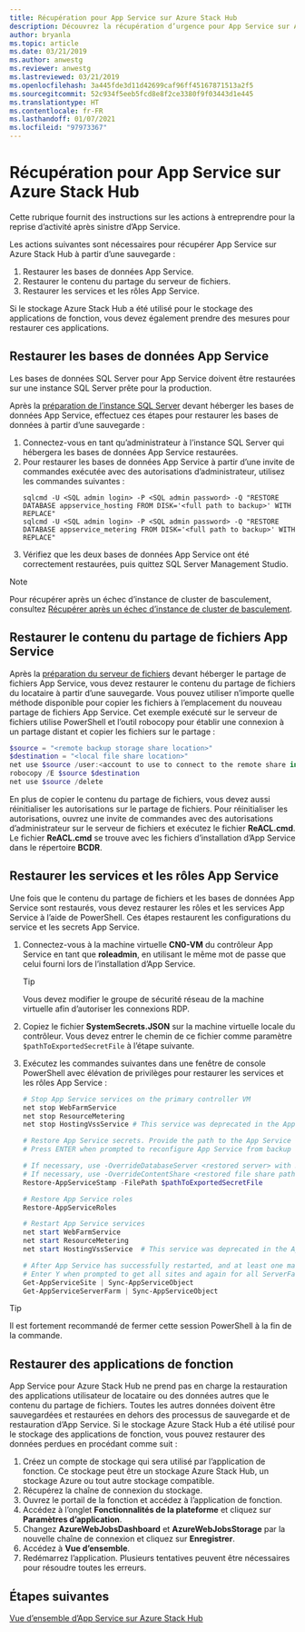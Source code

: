 ```yaml
---
title: Récupération pour App Service sur Azure Stack Hub
description: Découvrez la récupération d’urgence pour App Service sur Azure Stack Hub.
author: bryanla
ms.topic: article
ms.date: 03/21/2019
ms.author: anwestg
ms.reviewer: anwestg
ms.lastreviewed: 03/21/2019
ms.openlocfilehash: 3a445fde3d11d42699caf96ff45167871513a2f5
ms.sourcegitcommit: 52c934f5eeb5fcd8e8f2ce3380f9f03443d1e445
ms.translationtype: HT
ms.contentlocale: fr-FR
ms.lasthandoff: 01/07/2021
ms.locfileid: "97973367"
---
```

# <a name="app-service-recovery-on-azure-stack-hub"></a>Récupération pour App Service sur Azure Stack Hub

Cette rubrique fournit des instructions sur les actions à entreprendre pour la reprise d’activité après sinistre d’App Service.

Les actions suivantes sont nécessaires pour récupérer App Service sur Azure Stack Hub à partir d’une sauvegarde :
1. Restaurer les bases de données App Service.
2. Restaurer le contenu du partage du serveur de fichiers.
3. Restaurer les services et les rôles App Service.

Si le stockage Azure Stack Hub a été utilisé pour le stockage des applications de fonction, vous devez également prendre des mesures pour restaurer ces applications.

## <a name="restore-the-app-service-databases"></a>Restaurer les bases de données App Service
Les bases de données SQL Server pour App Service doivent être restaurées sur une instance SQL Server prête pour la production. 

Après la [préparation de l’instance SQL Server](azure-stack-app-service-before-you-get-started.md#prepare-the-sql-server-instance) devant héberger les bases de données App Service, effectuez ces étapes pour restaurer les bases de données à partir d’une sauvegarde :

1. Connectez-vous en tant qu’administrateur à l’instance SQL Server qui hébergera les bases de données App Service restaurées.
2. Pour restaurer les bases de données App Service à partir d’une invite de commandes exécutée avec des autorisations d’administrateur, utilisez les commandes suivantes :
    ```dos
    sqlcmd -U <SQL admin login> -P <SQL admin password> -Q "RESTORE DATABASE appservice_hosting FROM DISK='<full path to backup>' WITH REPLACE"
    sqlcmd -U <SQL admin login> -P <SQL admin password> -Q "RESTORE DATABASE appservice_metering FROM DISK='<full path to backup>' WITH REPLACE"
    ```
3. Vérifiez que les deux bases de données App Service ont été correctement restaurées, puis quittez SQL Server Management Studio.

> [!NOTE]
> Pour récupérer après un échec d’instance de cluster de basculement, consultez [Récupérer après un échec d’instance de cluster de basculement](/sql/sql-server/failover-clusters/windows/recover-from-failover-cluster-instance-failure?view=sql-server-2017&preserve-view=true). 

## <a name="restore-the-app-service-file-share-content"></a>Restaurer le contenu du partage de fichiers App Service
Après la [préparation du serveur de fichiers](azure-stack-app-service-before-you-get-started.md#prepare-the-file-server) devant héberger le partage de fichiers App Service, vous devez restaurer le contenu du partage de fichiers du locataire à partir d’une sauvegarde. Vous pouvez utiliser n’importe quelle méthode disponible pour copier les fichiers à l’emplacement du nouveau partage de fichiers App Service. Cet exemple exécuté sur le serveur de fichiers utilise PowerShell et l’outil robocopy pour établir une connexion à un partage distant et copier les fichiers sur le partage :

```powershell
$source = "<remote backup storage share location>"
$destination = "<local file share location>"
net use $source /user:<account to use to connect to the remote share in the format of domain\username> *
robocopy /E $source $destination
net use $source /delete
```

En plus de copier le contenu du partage de fichiers, vous devez aussi réinitialiser les autorisations sur le partage de fichiers. Pour réinitialiser les autorisations, ouvrez une invite de commandes avec des autorisations d’administrateur sur le serveur de fichiers et exécutez le fichier **ReACL.cmd**. Le fichier **ReACL.cmd** se trouve avec les fichiers d’installation d’App Service dans le répertoire **BCDR**.

## <a name="restore-app-service-roles-and-services"></a>Restaurer les services et les rôles App Service
Une fois que le contenu du partage de fichiers et les bases de données App Service sont restaurés, vous devez restaurer les rôles et les services App Service à l’aide de PowerShell. Ces étapes restaurent les configurations du service et les secrets App Service.  

1. Connectez-vous à la machine virtuelle **CN0-VM** du contrôleur App Service en tant que **roleadmin**, en utilisant le même mot de passe que celui fourni lors de l’installation d’App Service. 
    > [!TIP]
    > Vous devez modifier le groupe de sécurité réseau de la machine virtuelle afin d’autoriser les connexions RDP. 
2. Copiez le fichier **SystemSecrets.JSON** sur la machine virtuelle locale du contrôleur. Vous devez entrer le chemin de ce fichier comme paramètre `$pathToExportedSecretFile` à l’étape suivante.
3. Exécutez les commandes suivantes dans une fenêtre de console PowerShell avec élévation de privilèges pour restaurer les services et les rôles App Service :

    ```powershell
    # Stop App Service services on the primary controller VM
    net stop WebFarmService
    net stop ResourceMetering
    net stop HostingVssService # This service was deprecated in the App Service 1.5 release and is not required after the App Service 1.4 release.

    # Restore App Service secrets. Provide the path to the App Service secrets file copied from backup. For example, C:\temp\SystemSecrets.json.
    # Press ENTER when prompted to reconfigure App Service from backup 

    # If necessary, use -OverrideDatabaseServer <restored server> with Restore-AppServiceStamp when the restored database server has a different address than backed-up deployment.
    # If necessary, use -OverrideContentShare <restored file share path> with Restore-AppServiceStamp when the restored file share has a different path from backed-up deployment.
    Restore-AppServiceStamp -FilePath $pathToExportedSecretFile 

    # Restore App Service roles
    Restore-AppServiceRoles

    # Restart App Service services
    net start WebFarmService
    net start ResourceMetering
    net start HostingVssService  # This service was deprecated in the App Service 1.5 release and is not required after the App Service 1.4 release.

    # After App Service has successfully restarted, and at least one management server is in ready state, synchronize App Service objects to complete the restore
    # Enter Y when prompted to get all sites and again for all ServerFarm entities.
    Get-AppServiceSite | Sync-AppServiceObject
    Get-AppServiceServerFarm | Sync-AppServiceObject
    ```

> [!TIP]
> Il est fortement recommandé de fermer cette session PowerShell à la fin de la commande.

## <a name="restore-function-apps"></a>Restaurer des applications de fonction 
App Service pour Azure Stack Hub ne prend pas en charge la restauration des applications utilisateur de locataire ou des données autres que le contenu du partage de fichiers. Toutes les autres données doivent être sauvegardées et restaurées en dehors des processus de sauvegarde et de restauration d’App Service. Si le stockage Azure Stack Hub a été utilisé pour le stockage des applications de fonction, vous pouvez restaurer des données perdues en procédant comme suit :

1. Créez un compte de stockage qui sera utilisé par l’application de fonction. Ce stockage peut être un stockage Azure Stack Hub, un stockage Azure ou tout autre stockage compatible.
2. Récupérez la chaîne de connexion du stockage.
3. Ouvrez le portail de la fonction et accédez à l’application de fonction.
4. Accédez à l’onglet **Fonctionnalités de la plateforme** et cliquez sur **Paramètres d’application**.
5. Changez **AzureWebJobsDashboard** et **AzureWebJobsStorage** par la nouvelle chaîne de connexion et cliquez sur **Enregistrer**.
6. Accédez à **Vue d’ensemble**.
7. Redémarrez l’application. Plusieurs tentatives peuvent être nécessaires pour résoudre toutes les erreurs.

## <a name="next-steps"></a>Étapes suivantes
[Vue d’ensemble d’App Service sur Azure Stack Hub](azure-stack-app-service-overview.md)
